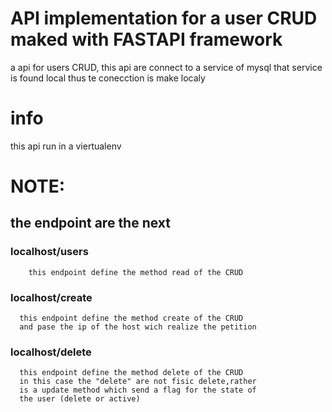 # API implementation for a user CRUD maked with FASTAPI framework
 a api for users CRUD, this api are connect to a service of mysql that service is found local
 thus te conecction is make localy
 
 # info 
 this api run in a viertualenv 
 
 # NOTE:
   ## the endpoint are the next
   ### localhost/users
        this endpoint define the method read of the CRUD
        
   ### localhost/create
      this endpoint define the method create of the CRUD
      and pase the ip of the host wich realize the petition 
    
   ### localhost/delete
      
      this endpoint define the method delete of the CRUD
      in this case the "delete" are not fisic delete,rather 
      is a update method which send a flag for the state of 
      the user (delete or active)  
